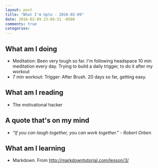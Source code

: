 ```yaml
---
layout: post
title: "What I'm Upto - 2016-02-09"
date: 2016-02-09 23:04:51 -0500
comments: true
categories: 
---
```


## What am I doing
- Meditation: Been very tough so far. I'm following headspace 10 min meditation every day. Trying to build a daily trigger, to do it after my workout
- 7 min workout: Trigger: After Brush. 20 days so far, getting easy. 

## What am I reading
- The motivational hacker

## A quote that's on my mind
- _"If you can laugh together, you can work together." - Robert Orben_

## What am I learning
- Markdown. From http://markdowntutorial.com/lesson/3/

